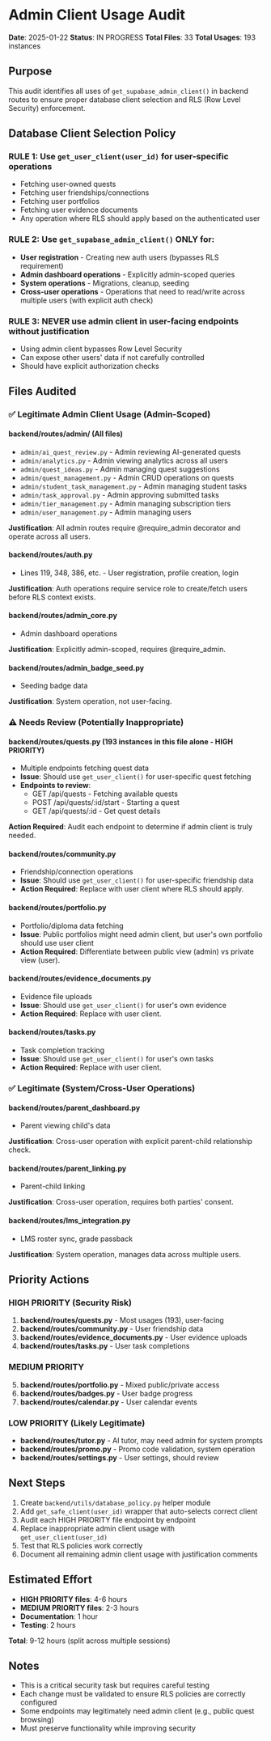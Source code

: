# Admin Client Usage Audit

**Date**: 2025-01-22
**Status**: IN PROGRESS
**Total Files**: 33
**Total Usages**: 193 instances

## Purpose

This audit identifies all uses of `get_supabase_admin_client()` in backend routes to ensure proper database client selection and RLS (Row Level Security) enforcement.

## Database Client Selection Policy

### RULE 1: Use `get_user_client(user_id)` for user-specific operations
- Fetching user-owned quests
- Fetching user friendships/connections
- Fetching user portfolios
- Fetching user evidence documents
- Any operation where RLS should apply based on the authenticated user

### RULE 2: Use `get_supabase_admin_client()` ONLY for:
- **User registration** - Creating new auth users (bypasses RLS requirement)
- **Admin dashboard operations** - Explicitly admin-scoped queries
- **System operations** - Migrations, cleanup, seeding
- **Cross-user operations** - Operations that need to read/write across multiple users (with explicit auth check)

### RULE 3: NEVER use admin client in user-facing endpoints without justification
- Using admin client bypasses Row Level Security
- Can expose other users' data if not carefully controlled
- Should have explicit authorization checks

## Files Audited

### ✅ Legitimate Admin Client Usage (Admin-Scoped)

#### backend/routes/admin/ (All files)
- `admin/ai_quest_review.py` - Admin reviewing AI-generated quests
- `admin/analytics.py` - Admin viewing analytics across all users
- `admin/quest_ideas.py` - Admin managing quest suggestions
- `admin/quest_management.py` - Admin CRUD operations on quests
- `admin/student_task_management.py` - Admin managing student tasks
- `admin/task_approval.py` - Admin approving submitted tasks
- `admin/tier_management.py` - Admin managing subscription tiers
- `admin/user_management.py` - Admin managing users

**Justification**: All admin routes require @require_admin decorator and operate across all users.

#### backend/routes/auth.py
- Lines 119, 348, 386, etc. - User registration, profile creation, login

**Justification**: Auth operations require service role to create/fetch users before RLS context exists.

#### backend/routes/admin_core.py
- Admin dashboard operations

**Justification**: Explicitly admin-scoped, requires @require_admin.

#### backend/routes/admin_badge_seed.py
- Seeding badge data

**Justification**: System operation, not user-facing.

### ⚠️ Needs Review (Potentially Inappropriate)

#### backend/routes/quests.py (193 instances in this file alone - HIGH PRIORITY)
- Multiple endpoints fetching quest data
- **Issue**: Should use `get_user_client()` for user-specific quest fetching
- **Endpoints to review**:
  - GET /api/quests - Fetching available quests
  - POST /api/quests/:id/start - Starting a quest
  - GET /api/quests/:id - Get quest details

**Action Required**: Audit each endpoint to determine if admin client is truly needed.

#### backend/routes/community.py
- Friendship/connection operations
- **Issue**: Should use `get_user_client()` for user-specific friendship data
- **Action Required**: Replace with user client where RLS should apply.

#### backend/routes/portfolio.py
- Portfolio/diploma data fetching
- **Issue**: Public portfolios might need admin client, but user's own portfolio should use user client
- **Action Required**: Differentiate between public view (admin) vs private view (user).

#### backend/routes/evidence_documents.py
- Evidence file uploads
- **Issue**: Should use `get_user_client()` for user's own evidence
- **Action Required**: Replace with user client.

#### backend/routes/tasks.py
- Task completion tracking
- **Issue**: Should use `get_user_client()` for user's own tasks
- **Action Required**: Replace with user client.

### ✅ Legitimate (System/Cross-User Operations)

#### backend/routes/parent_dashboard.py
- Parent viewing child's data

**Justification**: Cross-user operation with explicit parent-child relationship check.

#### backend/routes/parent_linking.py
- Parent-child linking

**Justification**: Cross-user operation, requires both parties' consent.

#### backend/routes/lms_integration.py
- LMS roster sync, grade passback

**Justification**: System operation, manages data across multiple users.

## Priority Actions

### HIGH PRIORITY (Security Risk)
1. **backend/routes/quests.py** - Most usages (193), user-facing
2. **backend/routes/community.py** - User friendship data
3. **backend/routes/evidence_documents.py** - User evidence uploads
4. **backend/routes/tasks.py** - User task completions

### MEDIUM PRIORITY
5. **backend/routes/portfolio.py** - Mixed public/private access
6. **backend/routes/badges.py** - User badge progress
7. **backend/routes/calendar.py** - User calendar events

### LOW PRIORITY (Likely Legitimate)
- **backend/routes/tutor.py** - AI tutor, may need admin for system prompts
- **backend/routes/promo.py** - Promo code validation, system operation
- **backend/routes/settings.py** - User settings, should review

## Next Steps

1. Create `backend/utils/database_policy.py` helper module
2. Add `get_safe_client(user_id)` wrapper that auto-selects correct client
3. Audit each HIGH PRIORITY file endpoint by endpoint
4. Replace inappropriate admin client usage with `get_user_client(user_id)`
5. Test that RLS policies work correctly
6. Document all remaining admin client usage with justification comments

## Estimated Effort

- **HIGH PRIORITY files**: 4-6 hours
- **MEDIUM PRIORITY files**: 2-3 hours
- **Documentation**: 1 hour
- **Testing**: 2 hours

**Total**: 9-12 hours (split across multiple sessions)

## Notes

- This is a critical security task but requires careful testing
- Each change must be validated to ensure RLS policies are correctly configured
- Some endpoints may legitimately need admin client (e.g., public quest browsing)
- Must preserve functionality while improving security
